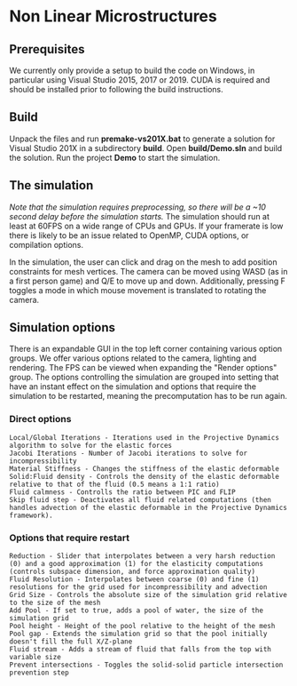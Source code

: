 # Non Linear Microstructures

## Prerequisites
We currently only provide a setup to build the code on Windows, in particular using Visual Studio 2015, 2017 or 2019.
CUDA is required and should be installed prior to following the build instructions.

## Build
Unpack the files and run **premake-vs201X.bat** to generate a solution for Visual Studio 201X in a subdirectory **build**.
Open **build/Demo.sln** and build the solution. Run the project **Demo** to start the simulation.

## The simulation
*Note that the simulation requires preprocessing, so there will be a ~10 second delay before the simulation starts.*
The simulation should run at least at 60FPS on a wide range of CPUs and GPUs.
If your framerate is low there is likely to be an issue related to OpenMP, CUDA options, or compilation options.

In the simulation, the user can click and drag on the mesh to add position constraints for mesh vertices.
The camera can be moved using WASD (as in a first person game) and Q/E to move up and down.
Additionally, pressing F toggles a mode in which mouse movement is translated to rotating the camera.

## Simulation options
There is an expandable GUI in the top left corner containing various option groups.
We offer various options related to the camera, lighting and rendering. 
The FPS can be viewed when expanding the "Render options"  group.
The options controlling the simulation are grouped into setting that have an instant effect on the simulation and options that require the simulation to be restarted, meaning the precomputation has to be run again.

### Direct options

    Local/Global Iterations - Iterations used in the Projective Dynamics algorithm to solve for the elastic forces
    Jacobi Iterations - Number of Jacobi iterations to solve for incompressibility
    Material Stiffness - Changes the stiffness of the elastic deformable
    Solid:Fluid density - Controls the density of the elastic deformable relative to that of the fluid (0.5 means a 1:1 ratio)
    Fluid calmness - Controlls the ratio between PIC and FLIP
    Skip fluid step - Deactivates all fluid related computations (then handles advection of the elastic deformable in the Projective Dynamics framework).

### Options that require restart

    Reduction - Slider that interpolates between a very harsh reduction (0) and a good approximation (1) for the elasticity computations (controls subspace dimension, and force approximation quality)
    Fluid Resolution - Interpolates between coarse (0) and fine (1) resolutions for the grid used for incompressibility and advection
    Grid Size - Controls the absolute size of the simulation grid relative to the size of the mesh
    Add Pool - If set to true, adds a pool of water, the size of the simulation grid
    Pool height - Height of the pool relative to the height of the mesh
    Pool gap - Extends the simulation grid so that the pool initially doesn't fill the full X/Z-plane
    Fluid stream - Adds a stream of fluid that falls from the top with variable size
    Prevent intersections - Toggles the solid-solid particle intersection prevention step